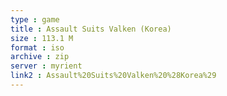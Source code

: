 ```yaml
---
type : game
title : Assault Suits Valken (Korea)
size : 113.1 M
format : iso
archive : zip
server : myrient
link2 : Assault%20Suits%20Valken%20%28Korea%29
---
```

